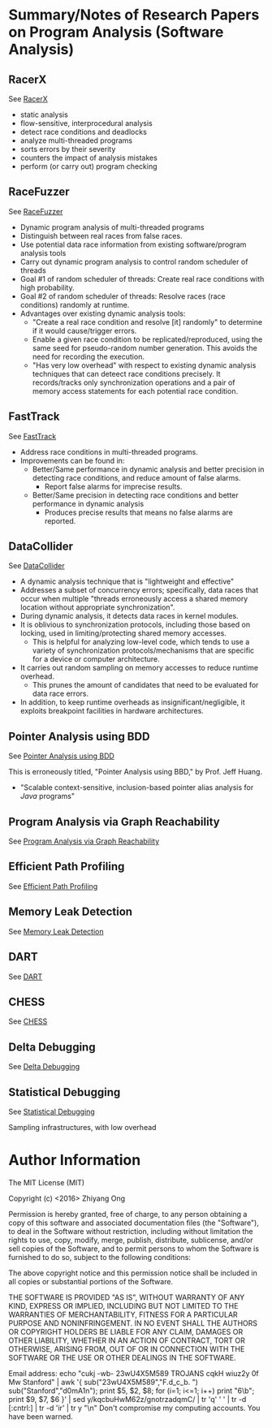 #	Summary/Notes of Research Papers on Program Analysis (Software Analysis)



##	RacerX

See [RacerX](http://web.stanford.edu/~engler/racerx-sosp03.pdf)

- static analysis
- flow-sensitive, interprocedural analysis
- detect race conditions and deadlocks
- analyze multi-threaded programs
- sorts errors by their severity
- counters the impact of analysis mistakes
- perform (or carry out) program checking



##	RaceFuzzer

See [RaceFuzzer](http://www1.cs.columbia.edu/~junfeng/09fa-e6998/papers/racefuzz.pdf)

- Dynamic program analysis of multi-threaded programs
- Distinguish between real races from false races.
- Use potential data race information from existing software/program analysis tools
- Carry out dynamic program analysis to control random scheduler of threads
- Goal #1 of random scheduler of threads: Create real race conditions with high probability.
- Goal #2 of random scheduler of threads: Resolve races (race conditions) randomly at runtime.
- Advantages over existing dynamic analysis tools:
	+ "Create a real race condition and resolve [it] randomly" to determine if it would cause/trigger errors.
	+ Enable a given race condition to be replicated/reproduced, using the same seed for pseudo-random number generation. This avoids the need for recording the execution.
	+ "Has very low overhead" with respect to existing dynamic analysis techniques that can deteect race conditions precisely. It records/tracks only synchronization operations and a pair of memory access statements for each potential race condition.



##	FastTrack

See [FastTrack](http://slang.soe.ucsc.edu/cormac/papers/pldi09.pdf)

- Address race conditions in multi-threaded programs.
- Improvements can be found in:
	+ Better/Same performance in dynamic analysis and
		better precision in detecting race conditions,
		and reduce amount of false alarms.
		* Report false alarms for imprecise results.
	+ Better/Same precision in detecting race conditions
		and better performance in dynamic analysis
		* Produces precise results that means no false alarms
			are reported.

##	DataCollider

See [DataCollider](http://research.microsoft.com/pubs/139266/DataCollider%20-%20OSDI2010.pdf)

- A dynamic analysis technique that is "lightweight and effective"
- Addresses a subset of concurrency errors; specifically, data races
	that occur when multiple "threads erroneously access a shared
	memory location without appropriate synchronization".
- During dynamic analysis, it detects data races in kernel modules.
- It is oblivious to synchronization protocols, including those based
	on locking, used in limiting/protecting shared memory accesses.
	+ This is helpful for analyzing low-level code, which tends to
		use a variety of synchronization protocols/mechanisms that
		are specific for a device or computer architecture.
- It carries out random sampling on memory accesses to reduce
	runtime overhead.
	+ This prunes the amount of candidates that need to be evaluated
		for data race errors.
- In addition, to keep runtime overheads as insignificant/negligible,
	it exploits breakpoint facilities in hardware architectures.



##	Pointer Analysis using BDD

See [Pointer Analysis using BDD](http://suif.stanford.edu/~jwhaley/papers/pldi04.pdf)

This is erroneously titled, "Pointer Analysis using BBD," by Prof. Jeff Huang.

- "Scalable context-sensitive, inclusion-based pointer alias analysis for *Java* programs"

##	Program Analysis via Graph Reachability

See [Program Analysis via Graph Reachability](http://research.cs.wisc.edu/wpis/papers/tr1386.pdf)

##	Efficient Path Profiling

See [Efficient Path Profiling](http://research.microsoft.com/en-us/um/people/tball/papers/pathprof.pdf)

##	Memory Leak Detection

See [Memory Leak Detection](http://www.ics.uci.edu/~guoqingx/papers/xu-icse08.pdf)

##	DART

See [DART](http://dl.acm.org/citation.cfm?id=1065036)

##	CHESS

See [CHESS](http://research.microsoft.com/en-us/projects/chess/pldi07-IterativeContextBounding.pdf)

##	Delta Debugging

See [Delta Debugging](https://www.st.cs.uni-saarland.de/publications/files/zeller-esec-1999.pdf)

##	Statistical Debugging

See [Statistical Debugging](http://www.cs.columbia.edu/~junfeng/09fa-e6998/papers/bug-isolation.pdf)


Sampling infrastructures, with low overhead








#	Author Information

The MIT License (MIT)

Copyright (c) <2016> Zhiyang Ong

Permission is hereby granted, free of charge, to any person obtaining a copy of this software and associated documentation files (the "Software"), to deal in the Software without restriction, including without limitation the rights to use, copy, modify, merge, publish, distribute, sublicense, and/or sell copies of the Software, and to permit persons to whom the Software is furnished to do so, subject to the following conditions:

The above copyright notice and this permission notice shall be included in all copies or substantial portions of the Software.

THE SOFTWARE IS PROVIDED "AS IS", WITHOUT WARRANTY OF ANY KIND, EXPRESS OR IMPLIED, INCLUDING BUT NOT LIMITED TO THE WARRANTIES OF MERCHANTABILITY, FITNESS FOR A PARTICULAR PURPOSE AND NONINFRINGEMENT. IN NO EVENT SHALL THE AUTHORS OR COPYRIGHT HOLDERS BE LIABLE FOR ANY CLAIM, DAMAGES OR OTHER LIABILITY, WHETHER IN AN ACTION OF CONTRACT, TORT OR OTHERWISE, ARISING FROM, OUT OF OR IN CONNECTION WITH THE SOFTWARE OR THE USE OR OTHER DEALINGS IN THE SOFTWARE.

Email address: echo "cukj -wb- 23wU4X5M589 TROJANS cqkH wiuz2y 0f Mw Stanford" | awk '{ sub("23wU4X5M589","F.d_c_b. ") sub("Stanford","d0mA1n"); print $5, $2, $8; for (i=1; i<=1; i++) print "6\b"; print $9, $7, $6 }' | sed y/kqcbuHwM62z/gnotrzadqmC/ | tr 'q' ' ' | tr -d [:cntrl:] | tr -d 'ir' | tr y "\n"		Don't compromise my computing accounts. You have been warned.

